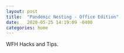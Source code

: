 ```yaml
---
layout: post
title:  "Pandemic Nesting - Office Edition"
date:   2020-05-25 14:19:09 -0400
categories: home
---
```

WFH Hacks and Tips.
